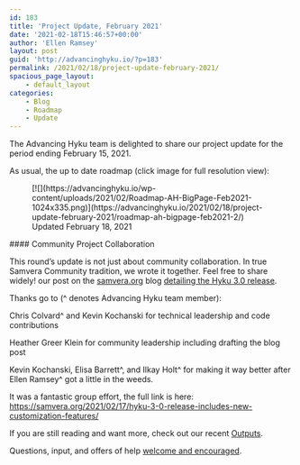 ```yaml
---
id: 183
title: 'Project Update, February 2021'
date: '2021-02-18T15:46:57+00:00'
author: 'Ellen Ramsey'
layout: post
guid: 'http://advancinghyku.io/?p=183'
permalink: /2021/02/18/project-update-february-2021/
spacious_page_layout:
    - default_layout
categories:
    - Blog
    - Roadmap
    - Update
---
```


The Advancing Hyku team is delighted to share our project update for the period ending February 15, 2021.

As usual, the up to date roadmap (click image for full resolution view):

<figure class="wp-block-image size-large">[![](https://advancinghyku.io/wp-content/uploads/2021/02/Roadmap-AH-BigPage-Feb2021-1024x335.png)](https://advancinghyku.io/2021/02/18/project-update-february-2021/roadmap-ah-bigpage-feb2021-2/)<figcaption>Updated February 18, 2021</figcaption></figure>#### Community Project Collaboration

This round’s update is not just about community collaboration. In true Samvera Community tradition, we wrote it together. Feel free to share widely! our post on the [samvera.org](http://samvera.org/) blog [detailing the Hyku 3.0 release](https://samvera.org/2021/02/17/hyku-3-0-release-includes-new-customization-features/).

Thanks go to (^ denotes Advancing Hyku team member):

Chris Colvard^ and Kevin Kochanski for technical leadership and code contributions

Heather Greer Klein for community leadership including drafting the blog post

Kevin Kochanski, Elisa Barrett^, and Ilkay Holt^ for making it way better after Ellen Ramsey^ got a little in the weeds.

It was a fantastic group effort, the full link is here: <https://samvera.org/2021/02/17/hyku-3-0-release-includes-new-customization-features/>

If you are still reading and want more, check out our recent [Outputs](https://advancinghyku.io/outputs/).

Questions, input, and offers of help [welcome and encouraged](https://advancinghyku.io/contact/).